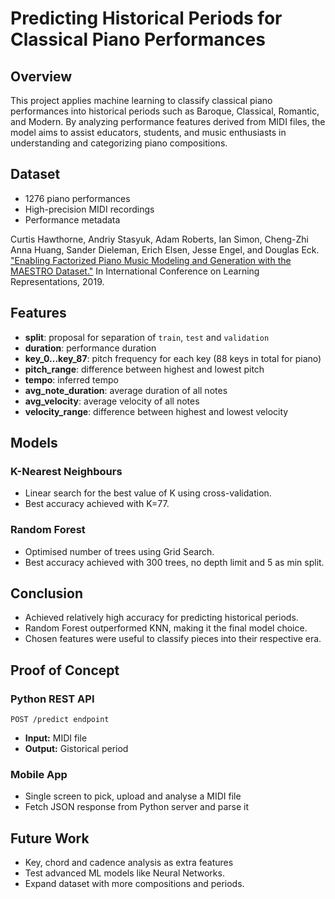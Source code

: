 # Predicting Historical Periods for Classical Piano Performances

## Overview

This project applies machine learning to classify classical piano performances into historical periods such as Baroque, Classical, Romantic, and Modern. By analyzing performance features derived from MIDI files, the model aims to assist educators, students, and music enthusiasts in understanding and categorizing piano compositions.

## Dataset

- 1276 piano performances
- High-precision MIDI recordings
- Performance metadata

Curtis Hawthorne, Andriy Stasyuk, Adam Roberts, Ian Simon, Cheng-Zhi Anna Huang, Sander Dieleman, Erich Elsen, Jesse Engel, and Douglas Eck. ["Enabling Factorized Piano Music Modeling and Generation with the MAESTRO Dataset."](https://goo.gl/magenta/maestro-paper) In International Conference on Learning Representations, 2019.

## Features

- **split**: proposal for separation of `train`, `test` and `validation`
- **duration**: performance duration
- **key_0...key_87**: pitch frequency for each key (88 keys in total for piano)
- **pitch_range**: difference between highest and lowest pitch
- **tempo**: inferred tempo
- **avg_note_duration**: average duration of all notes
- **avg_velocity**: average velocity of all notes
- **velocity_range**: difference between highest and lowest velocity

## Models

### K-Nearest Neighbours

- Linear search for the best value of K using cross-validation.
- Best accuracy achieved with K=77.

### Random Forest

- Optimised number of trees using Grid Search.
- Best accuracy achieved with 300 trees, no depth limit and 5 as min split.

## Conclusion

- Achieved relatively high accuracy for predicting historical periods.
- Random Forest outperformed KNN, making it the final model choice.
- Chosen features were useful to classify pieces into their respective era.

## Proof of Concept

### Python REST API

`POST /predict endpoint`

- **Input:** MIDI file
- **Output:** Gistorical period

### Mobile App

- Single screen to pick, upload and analyse a MIDI file
- Fetch JSON response from Python server and parse it

## Future Work

- Key, chord and cadence analysis as extra features
- Test advanced ML models like Neural Networks.
- Expand dataset with more compositions and periods.

